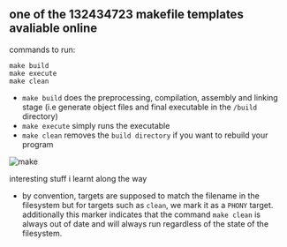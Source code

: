 ## one of the 132434723 makefile templates avaliable online

commands to run:
```
make build
make execute
make clean
```

- `make build` does the preprocessing, compilation, assembly and linking stage (i.e generate object files and final executable in the  `/build` directory)
- `make execute` simply runs the executable
- `make clean` removes the `build directory` if you want to rebuild your program

![make](https://github.com/btjm123/MakefileTemplate/assets/19306879/3640581e-7719-4865-a841-195b93aa1160)

interesting stuff i learnt along the way
- by convention, targets are supposed to match the filename in the filesystem but for targets such as `clean`, we mark it as a `PHONY` target. additionally this marker indicates that the command `make clean` is always out of date and will always run regardless of the state of the filesystem.
